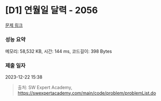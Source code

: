 # [D1] 연월일 달력 - 2056 

[문제 링크](https://swexpertacademy.com/main/code/problem/problemDetail.do?contestProbId=AV5QLkdKAz4DFAUq) 

### 성능 요약

메모리: 58,532 KB, 시간: 144 ms, 코드길이: 398 Bytes

### 제출 일자

2023-12-22 15:38



> 출처: SW Expert Academy, https://swexpertacademy.com/main/code/problem/problemList.do